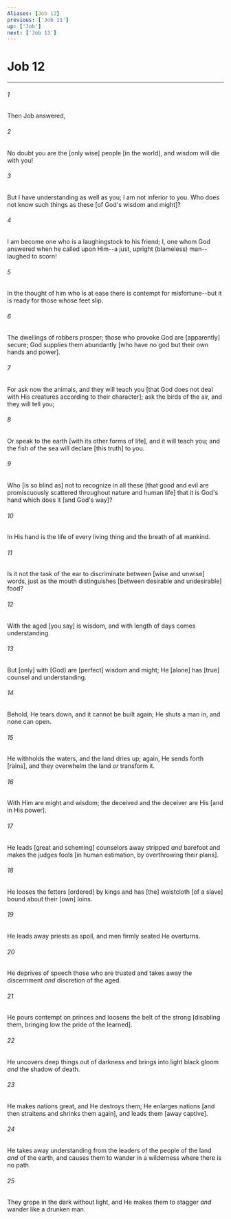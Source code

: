 ```yaml
---
Aliases: [Job 12]
previous: ['Job 11']
up: ['Job']
next: ['Job 13']
---
```

# Job 12

***














###### 1 






Then Job answered, 













###### 2 






No doubt you are the [only wise] people [in the world], and wisdom will die with you! 













###### 3 






But I have understanding as well as you; I am not inferior to you. Who does not know such things as these [of God's wisdom and might]? 













###### 4 






I am become one who is a laughingstock to his friend; I, one whom God answered when he called upon Him--a just, upright (blameless) man--laughed to scorn! 













###### 5 






In the thought of him who is at ease there is contempt for misfortune--but it is ready for those whose feet slip. 













###### 6 






The dwellings of robbers prosper; those who provoke God are [apparently] secure; God supplies them abundantly [who have no god but their own hands and power]. 













###### 7 






For ask now the animals, and they will teach you [that God does not deal with His creatures according to their character]; ask the birds of the air, and they will tell you; 













###### 8 






Or speak to the earth [with its other forms of life], and it will teach you; and the fish of the sea will declare [this truth] to you. 













###### 9 






Who [is so blind as] not to recognize in all these [that good and evil are promiscuously scattered throughout nature and human life] that it is God's hand which does it [and God's way]? 













###### 10 






In His hand is the life of every living thing and the breath of all mankind. 













###### 11 






Is it not the task of the ear to discriminate between [wise and unwise] words, just as the mouth distinguishes [between desirable and undesirable] food? 













###### 12 






With the aged [you say] is wisdom, and with length of days comes understanding. 













###### 13 






But [only] with [God] are [perfect] wisdom and might; He [alone] has [true] counsel and understanding. 













###### 14 






Behold, He tears down, and it cannot be built again; He shuts a man in, and none can open. 













###### 15 






He withholds the waters, and the land dries up; again, He sends forth [rains], and they overwhelm the land _or_ transform it. 













###### 16 






With Him are might and wisdom; the deceived and the deceiver are His [and in His power]. 













###### 17 






He leads [great and scheming] counselors away stripped _and_ barefoot and makes the judges fools [in human estimation, by overthrowing their plans]. 













###### 18 






He looses the fetters [ordered] by kings and has [the] waistcloth [of a slave] bound about their [own] loins. 













###### 19 






He leads away priests as spoil, and men firmly seated He overturns. 













###### 20 






He deprives of speech those who are trusted and takes away the discernment _and_ discretion of the aged. 













###### 21 






He pours contempt on princes and loosens the belt of the strong [disabling them, bringing low the pride of the learned]. 













###### 22 






He uncovers deep things out of darkness and brings into light black gloom _and_ the shadow of death. 













###### 23 






He makes nations great, and He destroys them; He enlarges nations [and then straitens and shrinks them again], and leads them [away captive]. 













###### 24 






He takes away understanding from the leaders of the people of the land _and_ of the earth, and causes them to wander in a wilderness where there is no path. 













###### 25 






They grope in the dark without light, and He makes them to stagger _and_ wander like a drunken man.

